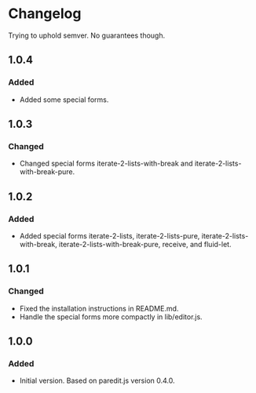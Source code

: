 # Changelog

Trying to uphold semver. No guarantees though.

## 1.0.4
### Added
- Added some special forms.

## 1.0.3
### Changed
- Changed special forms iterate-2-lists-with-break and iterate-2-lists-with-break-pure.

## 1.0.2
### Added
- Added special forms iterate-2-lists, iterate-2-lists-pure,
  iterate-2-lists-with-break, iterate-2-lists-with-break-pure,
  receive, and fluid-let.
  
## 1.0.1
### Changed
- Fixed the installation instructions in README.md.
- Handle the special forms more compactly in lib/editor.js.

## 1.0.0
### Added
- Initial version. Based on paredit.js version 0.4.0.
